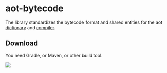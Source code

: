 # aot-bytecode

The library standardizes the bytecode format and shared entities for the
aot [dictionary](https://github.com/demidko/aot) and [compiler](https://github.com/demidko/aot-compiler).

## Download

You need Gradle, or Maven, or other build tool.

[![](https://jitpack.io/v/demidko/aot-bytecode.svg)](https://jitpack.io/#demidko/aot-bytecode)








